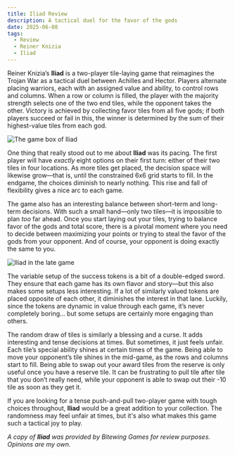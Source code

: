 ```yaml
---
title: Iliad Review
description: A tactical duel for the favor of the gods
date: 2025-06-08
tags:
  - Review
  - Reiner Knizia
  - Iliad
---
```


Reiner Knizia’s **Iliad** is a two-player tile-laying game that reimagines the Trojan War as a tactical duel between Achilles and Hector. Players alternate placing warriors, each with an assigned value and ability, to control rows and columns. When a row or column is filled, the player with the majority strength selects one of the two end tiles, while the opponent takes the other. Victory is achieved by collecting favor tiles from all five gods; if both players succeed or fail in this, the winner is determined by the sum of their highest-value tiles from each god.

![The game box of Iliad](/img/iliad-box.jpg)

One thing that really stood out to me about **Iliad** was its pacing. The first player will have *exactly* eight options on their first turn: either of their two tiles in four locations. As more tiles get placed, the decision space will likewise grow—that is, until the constrained 6x6 grid starts to fill. In the endgame, the choices diminish to nearly nothing. This rise and fall of flexibility gives a nice arc to each game.

The game also has an interesting balance between short-term and long-term decisions. With such a small hand—only two tiles—it is impossible to plan *too* far ahead. Once you start laying out your tiles, trying to balance favor of the gods and total score, there is a pivotal moment where you need to decide between maximizing your points or trying to steal the favor of the gods from your opponent. And of course, your opponent is doing exactly the same to you. 

![Iliad in the late game](/img/iliad-late.jpg)

The variable setup of the success tokens is a bit of a double-edged sword. They ensure that each game has its own flavor and story—but this also makes some setups less interesting. If a lot of similarly valued tokens are placed opposite of each other, it diminishes the interest in that lane. Luckily, since the tokens are dynamic in value through each game, it’s never completely boring... but some setups are certainly more engaging than others. 

The random draw of tiles is similarly a blessing and a curse. It adds interesting and tense decisions at times. But sometimes, it just feels unfair. Each tile’s special ability shines at certain times of the game. Being able to move your opponent’s tile shines in the mid-game, as the rows and columns start to fill. Being able to swap out your award tiles from the reserve is only useful once you have a reserve tile. It can be frustrating to pull tile after tile that you don’t really need, while your opponent is able to swap out their -10 tile as soon as they get it. 

If you are looking for a tense push-and-pull two-player game with tough choices throughout, **Iliad** would be a great addition to your collection. The randomness may feel unfair at times, but it's also what makes this game such a tactical joy to play.

_A copy of **Iliad** was provided by Bitewing Games for review purposes. Opinions are my own._